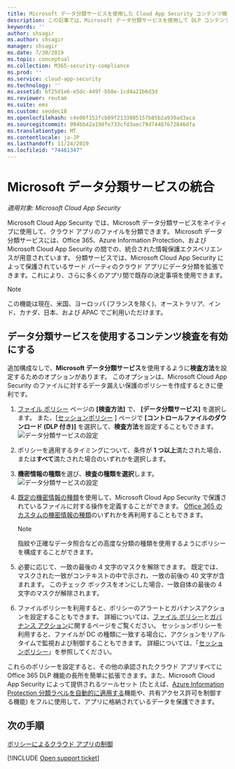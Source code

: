 ```yaml
---
title: Microsoft データ分類サービスを使用した Cloud App Security コンテンツ検査
description: この記事では、Microsoft データ分類サービスを使用して DLP コンテンツ検査を実行する場合に Microsoft Cloud App Security で従うプロセスについて説明します。
keywords: ''
author: shsagir
ms.author: shsagir
manager: shsagir
ms.date: 7/30/2019
ms.topic: conceptual
ms.collection: M365-security-compliance
ms.prod: ''
ms.service: cloud-app-security
ms.technology: ''
ms.assetid: bf25d1e6-e5dc-449f-b50e-1cd4a21b6d3d
ms.reviewer: reutam
ms.suite: ems
ms.custom: seodec18
ms.openlocfilehash: c4e00f152fcb09f2133805157b85b2a930ad3aca
ms.sourcegitcommit: 094bb42a198fe733cfd3aec79d74487672846dfa
ms.translationtype: MT
ms.contentlocale: ja-JP
ms.lasthandoff: 11/24/2019
ms.locfileid: "74461347"
---
```

# <a name="microsoft-data-classification-services-integration"></a>Microsoft データ分類サービスの統合

*適用対象: Microsoft Cloud App Security*

Microsoft Cloud App Security では、Microsoft データ分類サービスをネイティブに使用して、クラウド アプリのファイルを分類できます。 Microsoft データ分類サービスには、Office 365、Azure Information Protection、および Microsoft Cloud App Security の間での、統合された情報保護エクスペリエンスが用意されています。 分類サービスでは、Microsoft Cloud App Security によって保護されているサード パーティのクラウド アプリにデータ分類を拡張できます。これにより、さらに多くのアプリ間で既存の決定事項を使用できます。

>[!NOTE]
> この機能は現在、米国、ヨーロッパ (フランスを除く)、オーストラリア、インド、カナダ、日本、および APAC でご利用いただけます。

## <a name="enable-content-inspection-with-data-classification-services"></a>データ分類サービスを使用するコンテンツ検査を有効にする

追加構成なしで、**Microsoft データ分類サービス**を使用するように**検査方法**を設定するためのオプションがあります。 このオプションは、Microsoft Cloud App Security のファイルに対するデータ漏えい保護のポリシーを作成するときに便利です。

1. [ファイル ポリシー](data-protection-policies.md) ページの **[検査方法]** で、 **[データ分類サービス]** を選択します。 また、[[セッションポリシー](session-policy-aad.md) ] ページで **[コントロールファイルのダウンロード (DLP 付き)]** を選択して、**検査方法**を設定することもできます。
     ![データ分類サービスの設定](./media/dcs-enable.png)
2. ポリシーを適用するタイミングについて、条件が **1 つ以上**満たされた場合、または**すべて**満たされた場合のいずれかを選択します。
3. **機密情報の種類**を選び、**検査の種類を選択**します。
 ![データ分類サービスの設定](./media/dcs-sensitive-information-type.png)

4. [既定の機密情報の種類](https://support.office.com/article/what-the-sensitive-information-types-look-for-fd505979-76be-4d9f-b459-abef3fc9e86b)を使用して、Microsoft Cloud App Security で保護されているファイルに対する操作を定義することができます。 [Office 365 のカスタムの機密情報の種類](https://support.office.com/article/create-a-custom-sensitive-information-type-82c382a5-b6db-44fd-995d-b333b3c7fc30)のいずれかを再利用することもできます。
    > [!NOTE]
    > 指紋や正確なデータ照合などの高度な分類の種類を使用するようにポリシーを構成することができます。

5. 必要に応じて、一致の最後の 4 文字のマスクを解除できます。 既定では、マスクされた一致がコンテキストの中で示され、一致の前後の 40 文字が含まれます。 このチェック ボックスをオンにした場合、一致自体の最後の 4 文字のマスクが解除されます。

6. ファイルポリシーを利用すると、ポリシーのアラートとガバナンスアクションを設定することもできます。 詳細については、[ファイル ポリシー](data-protection-policies.md)と[ガバナンス アクション](governance-actions.md)に関するページをご覧ください。 セッションポリシーを利用すると、ファイルが DC の種類に一致する場合に、アクションをリアルタイムで監視および制御することもできます。 詳細については、「[セッションポリシー](session-policy-aad.md)」を参照してください。

これらのポリシーを設定すると、その他の承認されたクラウド アプリすべてに Office 365 DLP 機能の長所を簡単に拡張できます。また、Microsoft Cloud App Security によって提供されるツールセット (たとえば、[Azure Information Protection 分類ラベルを自動的に適用する](azip-integration.md)機能や、共有アクセス許可を制御する機能) をフルに使用して、アプリに格納されているデータを保護できます。

## <a name="next-steps"></a>次の手順

[ポリシーによるクラウド アプリの制御](control-cloud-apps-with-policies.md)

[!INCLUDE [Open support ticket](includes/support.md)]